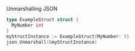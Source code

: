 Unmarshalling JSON
```go
type ExampleStruct struct {
  MyNumber int
}
myStructInstance := ExampleStruct{MyNumber: 5}
json.Unmarshall(&myStructInstance)
```